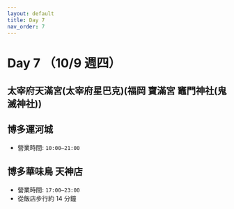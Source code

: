 ```yaml
---
layout: default
title: Day 7
nav_order: 7
---
```


Day 7 （10/9 週四）
========

## 太宰府天滿宮(太宰府星巴克)(福岡 寶滿宮 竈門神社(鬼滅神社))

## 博多運河城
* 營業時間: `10:00–21:00`

## 博多華味鳥 天神店
* 營業時間: `17:00–23:00`
* 從飯店步行約 14 分鐘